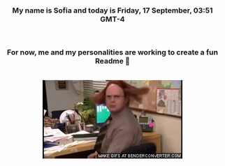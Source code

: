 


<div align="center">
<h3 >My name is Sofia and today is Friday, 17 September, 03:51 GMT-4</h3><br>
<h3 >For now, me and my personalities are working to create a fun Readme 👋
</h3><br>
<img src='img/dwight.gif' alt='working...'/>
</div>
